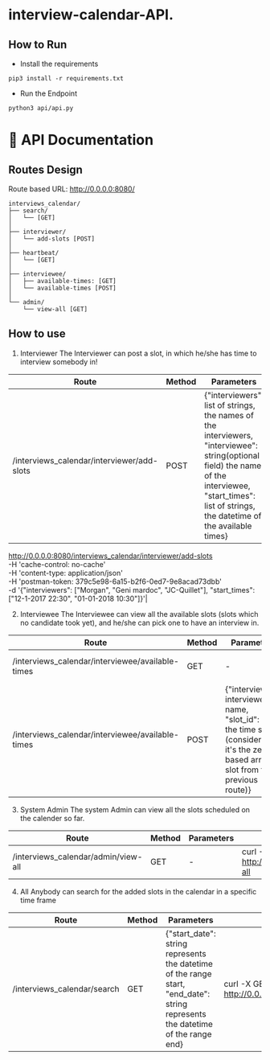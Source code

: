 # interview-calendar-API.

## How to Run
- Install the requirements
```
pip3 install -r requirements.txt
```
- Run the Endpoint
```
python3 api/api.py
```

📖 API Documentation
================
## Routes Design
Route based URL: http://0.0.0.0:8080/
```
interviews_calendar/
├── search/
│   └── [GET]
│  
├── interviewer/
│   └── add-slots [POST]
│
├── heartbeat/
│   └── [GET]
│
├── interviewee/
│   ├── available-times: [GET]
│   └── available-times [POST]
│
└── admin/
    └── view-all [GET]
```

## How to use
1) Interviewer
The Interviewer can post a slot, in which he/she has time to interview somebody in!

| Route | Method | Parameters | Example | 
|-------|--------|------------|---------|
|/interviews_calendar/interviewer/add-slots|POST|{"interviewers": list of strings, the names of the interviewers, "interviewee": string(optional field) the name of the interviewee, "start_times": list of strings, the datetime of the available times}|curl -X POST \
  http://0.0.0.0:8080/interviews_calendar/interviewer/add-slots \
  -H 'cache-control: no-cache' \
  -H 'content-type: application/json' \
  -H 'postman-token: 379c5e98-6a15-b2f6-0ed7-9e8acad73dbb' \
  -d '{"interviewers": ["Morgan", "Geni mardoc", "JC-Quillet"], "start_times": ["12-1-2017 22:30", "01-01-2018 10:30"]}'|



2) Interviewee
The Interviewee can view all the available slots (slots which no candidate took yet), and he/she can pick one to have an interview in.


| Route | Method | Parameters | Example | 
|-------|--------|------------|---------|
|/interviews_calendar/interviewee/available-times|GET|-|curl -X GET http://0.0.0.0:8080/interviews_calendar/interviewee/available-times|
|/interviews_calendar/interviewee/available-times|POST|{"interviewee": interviewee name, "slot_id": id of the time slot (consider that it's the zero-based array slot from the previous route)}||


3) System Admin
The system Admin can view all the slots scheduled on the calender so far.

| Route | Method | Parameters | Example | 
|-------|--------|------------|---------|
|/interviews_calendar/admin/view-all|GET|-|curl -X GET http://0.0.0.0:8080/interviews_calendar/admin/view-all|

4) All
Anybody can search for the added slots in the calendar in a specific time frame

| Route | Method | Parameters | Example | 
|-------|--------|------------|---------|
|/interviews_calendar/search|GET|{"start_date": string represents the datetime of the range start, "end_date": string represents the datetime of the range end}|curl -X GET http://0.0.0.0:8080/interviews_calendar/search |
